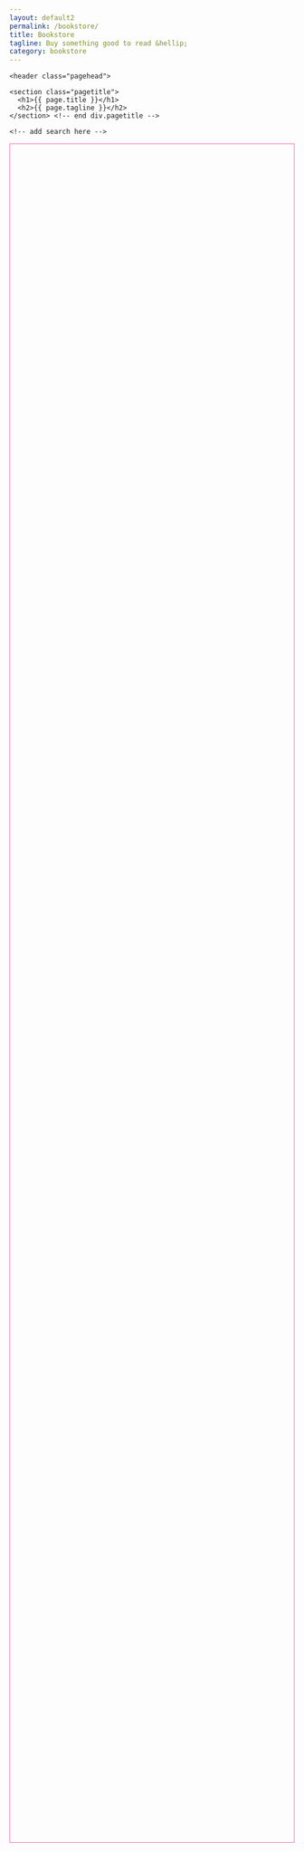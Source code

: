 ```yaml
---
layout: default2
permalink: /bookstore/
title: Bookstore
tagline: Buy something good to read &hellip;
category: bookstore
---
```


<div class="{{ page.title }}">

	<header class="pagehead">
    
    <section class="pagetitle">
      <h1>{{ page.title }}</h1>
      <h2>{{ page.tagline }}</h2>
    </section> <!-- end div.pagetitle -->

    <!-- add search here -->

  </header>

  <div class="placeholder__div" style="height: 3000px;border:1px solid hotpink;">
    <!-- <h3 style="text-align:center;margin-top: 3rem;">BIG BLANK BOX</h3> -->

   

  </div>


</div>
